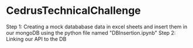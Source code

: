 # CedrusTechnicalChallenge

Step 1: Creating a mock datababase data in excel sheets and insert them in our mongoDB using the python file named "DBInsertion.ipynb"
Step 2: Linking our API to the DB
